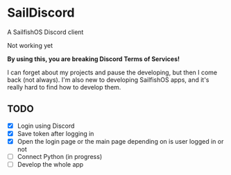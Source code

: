 # SailDiscord

A SailfishOS Discord client

Not working yet

**By using this, you are breaking Discord Terms of Services!**

I can forget about my projects and pause the developing, but then I come back (not always). I'm also new to developing SailfishOS apps, and it's really hard to find how to develop them.


## TODO

- [X] Login using Discord
- [X] Save token after logging in
- [X] Open the login page or the main page depending on is user logged in or not
- [ ] Connect Python (in progress)
- [ ] Develop the whole app
